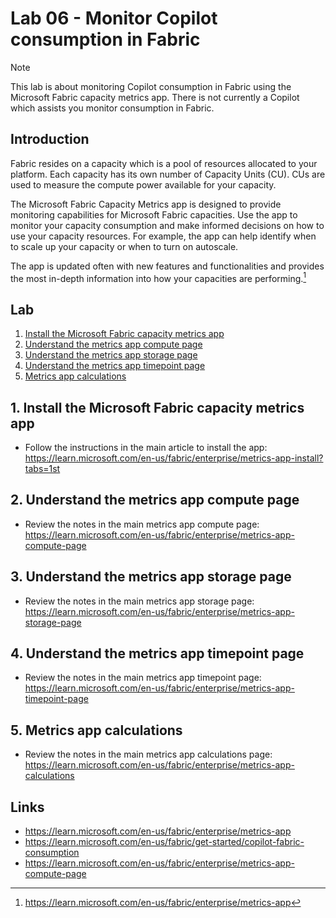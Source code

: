 # Lab 06 - Monitor Copilot consumption in Fabric 

> [!NOTE]
> This lab is about monitoring Copilot consumption in Fabric using the Microsoft Fabric capacity metrics app.  There is not currently a Copilot which assists you monitor consumption in Fabric.

## Introduction
Fabric resides on a capacity which is a pool of resources allocated to your platform. Each capacity has its own number of Capacity Units (CU). CUs are used to measure the compute power available for your capacity.

The Microsoft Fabric Capacity Metrics app is designed to provide monitoring capabilities for Microsoft Fabric capacities. Use the app to monitor your capacity consumption and make informed decisions on how to use your capacity resources. For example, the app can help identify when to scale up your capacity or when to turn on autoscale.

The app is updated often with new features and functionalities and provides the most in-depth information into how your capacities are performing.[^1]

## Lab
1. [Install the Microsoft Fabric capacity metrics app](#1-install-the-microsoft-fabric-capacity-metrics-app)
2. [Understand the metrics app compute page](#2-understand-the-metrics-app-compute-page)
3. [Understand the metrics app storage page](#3-understand-the-metrics-app-storage-page)
4. [Understand the metrics app timepoint page](#4-understand-the-metrics-app-timepoint-page)
5. [Metrics app calculations](#5-metrics-app-calculations)

## 1. Install the Microsoft Fabric capacity metrics app
- Follow the instructions in the main article to install the app:
https://learn.microsoft.com/en-us/fabric/enterprise/metrics-app-install?tabs=1st

## 2. Understand the metrics app compute page
- Review the notes in the main metrics app compute page: https://learn.microsoft.com/en-us/fabric/enterprise/metrics-app-compute-page

## 3. Understand the metrics app storage page
- Review the notes in the main metrics app storage page: https://learn.microsoft.com/en-us/fabric/enterprise/metrics-app-storage-page

## 4. Understand the metrics app timepoint page
 - Review the notes in the main metrics app timepoint page: https://learn.microsoft.com/en-us/fabric/enterprise/metrics-app-timepoint-page

## 5. Metrics app calculations
- Review the notes in the main metrics app calculations page: https://learn.microsoft.com/en-us/fabric/enterprise/metrics-app-calculations

## Links
- https://learn.microsoft.com/en-us/fabric/enterprise/metrics-app
- https://learn.microsoft.com/en-us/fabric/get-started/copilot-fabric-consumption
- https://learn.microsoft.com/en-us/fabric/enterprise/metrics-app-compute-page


[^1]: https://learn.microsoft.com/en-us/fabric/enterprise/metrics-app